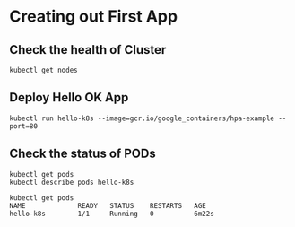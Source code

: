 # Creating out First App

## Check the health of Cluster
```
kubectl get nodes 
```

## Deploy Hello OK App
```
kubectl run hello-k8s --image=gcr.io/google_containers/hpa-example --port=80
```

## Check the status of PODs 
```  
kubectl get pods 
kubectl describe pods hello-k8s
```
```
kubectl get pods
NAME             READY   STATUS    RESTARTS   AGE
hello-k8s        1/1     Running   0          6m22s
```


